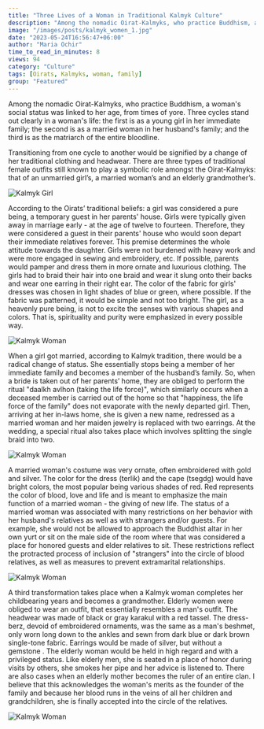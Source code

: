 ```yaml
---
title: "Three Lives of a Woman in Traditional Kalmyk Culture"
description: "Among the nomadic Oirat-Kalmyks, who practice Buddhism, a woman's social status was  linked to her age, from times of yore."
image: "/images/posts/kalmyk_women_1.jpg"
date: "2023-05-24T16:56:47+06:00"
author: "Maria Ochir"
time_to_read_in_minutes: 8
views: 94
category: "Culture"
tags: [Oirats, Kalmyks, woman, family]
group: "Featured"
---
```

Among the nomadic Oirat-Kalmyks, who practice Buddhism, a woman's social status was  linked to her age, from times of yore. Three cycles stand out clearly in a woman's life: the first is as a young girl in her immediate family; the second is as a married woman in her husband's family; and the third is as the matriarch of the entire bloodline.

Transitioning from one cycle to another would be signified by a change of her traditional clothing and headwear.  There are three types of traditional female outfits still known to play a symbolic role amongst the Oirat-Kalmyks: that of an unmarried girl’s, a married woman’s and an elderly grandmother’s.

![Kalmyk Girl](/images/posts/kalmyk_girl_2.png)

According to the Oirats’ traditional beliefs: a girl was considered a pure being, a temporary guest in her parents' house. Girls were typically given away in marriage early - at the age of twelve to fourteen. Therefore, they were considered a guest in their parents' house who would soon depart their immediate relatives forever. This premise determines the whole attitude towards the daughter. Girls were not burdened with heavy work and were more engaged in sewing and embroidery, etc. If possible, parents would pamper and dress them in more ornate and luxurious clothing.  The girls had to braid their hair into one braid and wear it slung onto their backs and wear one earring in their right ear. The color of the fabric for girls' dresses was chosen in light shades of blue or green, where possible. If the fabric was patterned, it would be simple and not too bright. The girl, as a heavenly pure being, is not to excite the senses with various shapes and colors. That is, spirituality and purity were emphasized in every possible way.

![Kalmyk Woman](/images/posts/kalmyk_woman_2.jpg)

When a girl got married, according to Kalmyk tradition, there would be a radical change of status. She essentially stops being a member of her immediate family and becomes a member of the husband’s family. So, when a bride is taken out of her parents’ home, they are obliged to perform the ritual "daalkh avlhon (taking the life force)", which similarly occurs when a deceased member is carried out of the home so that "happiness, the life force of the family" does not evaporate with the newly departed girl. Then, arriving at her in-laws home, she is given a new name, redressed as a married woman and her maiden jewelry is replaced with two earrings.  At the wedding, a special ritual also takes place which involves splitting the single braid into two.

![Kalmyk Woman](/images/posts/kalmyk_woman_3.jpg)

A married woman's costume was very ornate, often embroidered with gold and silver. The color for the dress (terlik) and the cape (tsegdg) would have bright colors, the most popular being various shades of red. Red represents the color of blood, love and life and is meant to emphasize the main function of a married woman - the giving of new life. The status of a married woman was associated with many restrictions on her behavior with her husband's relatives as well as with strangers and/or guests. For example, she would not be allowed to approach the Buddhist altar in her own yurt or sit on the male side of the room where that was considered a place for honored guests and elder relatives to sit. These restrictions reflect the protracted process of inclusion of "strangers" into the circle of blood relatives, as well as measures to prevent extramarital relationships.

![Kalmyk Woman](/images/posts/kalmyk_family_02.jpg)

A third transformation takes place when a Kalmyk woman completes her childbearing years and becomes a grandmother. Elderly women were obliged to wear an outfit, that essentially resembles a man's outfit. The headwear was made of black or gray karakul with a red tassel. The dress-berz, devoid of embroidered ornaments, was the same as a man's beshmet, only worn long down to the ankles and sewn from dark blue or dark brown single-tone fabric. Earrings would be made of silver, but without a gemstone . The elderly woman would be held in high regard and with a privileged status. Like elderly men, she is seated in a place of honor during visits by others, she smokes her pipe and her advice is listened to.  There are also cases when an elderly mother becomes the ruler of an entire clan. I believe that this acknowledges the woman's merits as the founder of the family and because her blood runs in the veins of all her children and grandchildren, she is finally accepted into the circle of the relatives.

![Kalmyk Woman](/images/posts/kalmyk_family_01.png)
